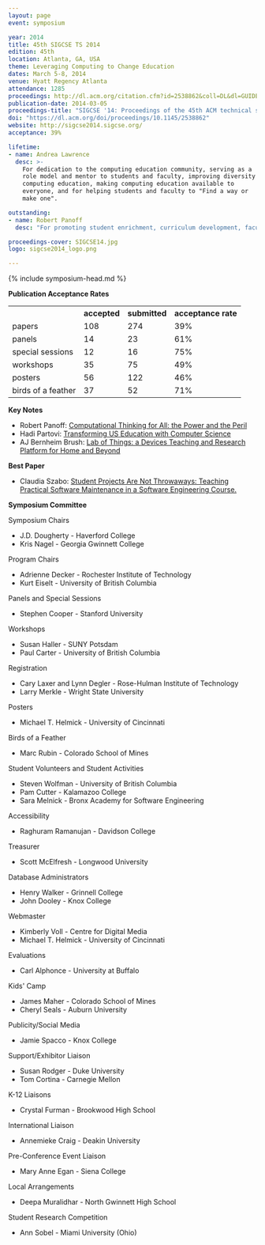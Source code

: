 ```yaml
---
layout: page
event: symposium

year: 2014
title: 45th SIGCSE TS 2014
edition: 45th
location: Atlanta, GA, USA
theme: Leveraging Computing to Change Education
dates: March 5-8, 2014
venue: Hyatt Regency Atlanta
attendance: 1285
proceedings: http://dl.acm.org/citation.cfm?id=2538862&coll=DL&dl=GUIDE&CFID=442642152&CFTOKEN=40656014
publication-date: 2014-03-05
proceedings-title: "SIGCSE '14: Proceedings of the 45th ACM technical symposium on Computer science education"
doi: "https://dl.acm.org/doi/proceedings/10.1145/2538862"
website: http://sigcse2014.sigcse.org/
acceptance: 39%

lifetime:
- name: Andrea Lawrence
  desc: >-
    For dedication to the computing education community, serving as a
    role model and mentor to students and faculty, improving diversity in
    computing education, making computing education available to
    everyone, and for helping students and faculty to "Find a way or
    make one".

outstanding:
- name: Robert Panoff
  desc: "For promoting student enrichment, curriculum development, faculty enhancement, and infusing computational thinking at all levels through Shodor and the National Computational Science Institute."

proceedings-cover: SIGCSE14.jpg
logo: sigcse2014_logo.png

---
```


{% include symposium-head.md %}

<!-- <img src="images/covers/SIGCSE14.jpg">
<img src="images/logos/sigcse2014_logo.png"> -->


**Publication Acceptance Rates**

 <table class="table table-hover table-sm"><tbody><tr><th></th>
<th>accepted</th>
<th>submitted</th>
<th>acceptance rate</th>
</tr><tr><td>papers</td>
<td> 108</td>
<td> 274</td>
<td> 39%</td>
</tr><tr><td>panels</td>
<td> 14</td>
<td> 23</td>
<td> 61%</td>
</tr><tr><td>special sessions</td>
<td> 12</td>
<td> 16</td>
<td> 75%</td>
</tr><tr><td>workshops</td>
<td> 35</td>
<td> 75</td>
<td> 49%</td>
</tr><tr><td>posters</td>
<td> 56</td>
<td> 122</td>
<td> 46%</td>
</tr><tr><td>birds of a feather</td>
<td> 37</td>
<td> 52</td>
<td> 71%</td>
</tr></tbody></table>


**Key Notes**

-   Robert Panoff: [Computational Thinking for All: the Power and the
    Peril](http://dl.acm.org/citation.cfm?id=2554795&CFID=442642152&CFTOKEN=40656014)
-   Hadi Partovi: [Transforming US Education with Computer
    Science](http://dl.acm.org/citation.cfm?id=2554793&CFID=442642152&CFTOKEN=40656014)
-   AJ Bernheim Brush: [Lab of Things: a Devices Teaching and Research
    Platform for Home and
    Beyond](http://dl.acm.org/citation.cfm?id=2554794&CFID=442642152&CFTOKEN=40656014)

**Best Paper**

-   Claudia Szabo: [Student Projects Are Not Throwaways: Teaching
    Practical Software Maintenance in a Software Engineering
    Course.](http://dl.acm.org/citation.cfm?id=2538965&CFID=442642152&CFTOKEN=40656014)

**Symposium Committee**

Symposium Chairs

-   J.D. Dougherty - Haverford College
-   Kris Nagel - Georgia Gwinnett College

Program Chairs

-   Adrienne Decker - Rochester Institute of Technology
-   Kurt Eiselt - University of British Columbia

Panels and Special Sessions

-   Stephen Cooper - Stanford University

Workshops

-   Susan Haller - SUNY Potsdam
-   Paul Carter - University of British Columbia

Registration

-   Cary Laxer and Lynn Degler - Rose-Hulman Institute of Technology
-   Larry Merkle - Wright State University

Posters

-   Michael T. Helmick - University of Cincinnati

Birds of a Feather

-   Marc Rubin - Colorado School of Mines

Student Volunteers and Student Activities

-   Steven Wolfman - University of British Columbia
-   Pam Cutter - Kalamazoo College
-   Sara Melnick - Bronx Academy for Software Engineering

Accessibility

-   Raghuram Ramanujan - Davidson College

Treasurer

-   Scott McElfresh - Longwood University

Database Administrators

-   Henry Walker - Grinnell College
-   John Dooley - Knox College

Webmaster

-   Kimberly Voll - Centre for Digital Media
-   Michael T. Helmick - University of Cincinnati

Evaluations

-   Carl Alphonce - University at Buffalo

Kids\' Camp

-   James Maher - Colorado School of Mines
-   Cheryl Seals - Auburn University

Publicity/Social Media

-   Jamie Spacco - Knox College

Support/Exhibitor Liaison

-   Susan Rodger - Duke University
-   Tom Cortina - Carnegie Mellon

K-12 Liaisons

-   Crystal Furman - Brookwood High School

International Liaison

-   Annemieke Craig - Deakin University

Pre-Conference Event Liaison

-   Mary Anne Egan - Siena College

Local Arrangements

-   Deepa Muralidhar - North Gwinnett High School

Student Research Competition

-   Ann Sobel - Miami University (Ohio)
